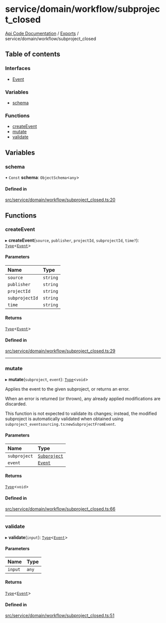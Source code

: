 # service/domain/workflow/subproject\_closed
 
[Api Code Documentation](../README.md) / [Exports](../modules.md) / service/domain/workflow/subproject\_closed

## Table of contents

### Interfaces

- [Event](../interfaces/service_domain_workflow_subproject_closed.Event.md)

### Variables

- [schema](service_domain_workflow_subproject_closed.md#schema)

### Functions

- [createEvent](service_domain_workflow_subproject_closed.md#createevent)
- [mutate](service_domain_workflow_subproject_closed.md#mutate)
- [validate](service_domain_workflow_subproject_closed.md#validate)

## Variables

### schema

• `Const` **schema**: `ObjectSchema`<`any`\>

#### Defined in

[src/service/domain/workflow/subproject_closed.ts:20](https://github.com/openkfw/TruBudget/blob/4d7fd4be/api/src/service/domain/workflow/subproject_closed.ts#L20)

## Functions

### createEvent

▸ **createEvent**(`source`, `publisher`, `projectId`, `subprojectId`, `time?`): [`Type`](result.md#type)<[`Event`](../interfaces/service_domain_workflow_subproject_closed.Event.md)\>

#### Parameters

| Name | Type |
| :------ | :------ |
| `source` | `string` |
| `publisher` | `string` |
| `projectId` | `string` |
| `subprojectId` | `string` |
| `time` | `string` |

#### Returns

[`Type`](result.md#type)<[`Event`](../interfaces/service_domain_workflow_subproject_closed.Event.md)\>

#### Defined in

[src/service/domain/workflow/subproject_closed.ts:29](https://github.com/openkfw/TruBudget/blob/4d7fd4be/api/src/service/domain/workflow/subproject_closed.ts#L29)

___

### mutate

▸ **mutate**(`subproject`, `event`): [`Type`](result.md#type)<`void`\>

Applies the event to the given subproject, or returns an error.

When an error is returned (or thrown), any already applied modifications are
discarded.

This function is not expected to validate its changes; instead, the modified
subproject is automatically validated when obtained using
`subproject_eventsourcing.ts`:`newSubprojectFromEvent`.

#### Parameters

| Name | Type |
| :------ | :------ |
| `subproject` | [`Subproject`](../interfaces/service_domain_workflow_subproject.Subproject.md) |
| `event` | [`Event`](../interfaces/service_domain_workflow_subproject_closed.Event.md) |

#### Returns

[`Type`](result.md#type)<`void`\>

#### Defined in

[src/service/domain/workflow/subproject_closed.ts:66](https://github.com/openkfw/TruBudget/blob/4d7fd4be/api/src/service/domain/workflow/subproject_closed.ts#L66)

___

### validate

▸ **validate**(`input`): [`Type`](result.md#type)<[`Event`](../interfaces/service_domain_workflow_subproject_closed.Event.md)\>

#### Parameters

| Name | Type |
| :------ | :------ |
| `input` | `any` |

#### Returns

[`Type`](result.md#type)<[`Event`](../interfaces/service_domain_workflow_subproject_closed.Event.md)\>

#### Defined in

[src/service/domain/workflow/subproject_closed.ts:51](https://github.com/openkfw/TruBudget/blob/4d7fd4be/api/src/service/domain/workflow/subproject_closed.ts#L51)
